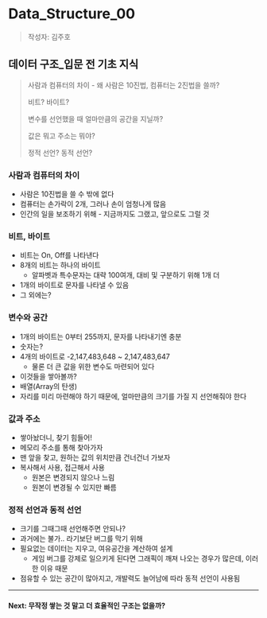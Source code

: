 # Data_Structure_00

> 작성자: 김주호



## 데이터 구조_입문 전 기초 지식

>사람과 컴퓨터의 차이 - 왜 사람은 10진법, 컴퓨터는 2진법을 쓸까?
>
>비트? 바이트?
>
>변수를 선언했을 때 얼마만큼의 공간을 지닐까?
>
>값은 뭐고 주소는 뭐야?
>
>정적 선언? 동적 선언?
>



### 사람과 컴퓨터의 차이

- 사람은 10진법을 쓸 수 밖에 없다
- 컴퓨터는 손가락이 2개, 그러나 손이 엄청나게 많음
- 인간의 일을 보조하기 위해 - 지금까지도 그랬고, 앞으로도 그럴 것



### 비트, 바이트

- 비트는 On, Off를 나타낸다
- 8개의 비트는 하나의 바이트
  - 알파벳과 특수문자는 대략 100여개, 대비 및 구분하기 위해 1개 더
- 1개의 바이트로 문자를 나타낼 수 있음
- 그 외에는?



### 변수와 공간

- 1개의 바이트는 0부터 255까지, 문자를 나타내기엔 충분
- 숫자는?
- 4개의 바이트로 -2,147,483,648 ~ 2,147,483,647
  - 물론 더 큰 값을 위한 변수도 마련되어 있다
- 이것들을 쌓아볼까?
- 배열(Array의 탄생)
- 자리를 미리 마련해야 하기 때문에, 얼마만큼의 크기를 가질 지 선언해줘야 한다



### 값과 주소

- 쌓아놨더니, 찾기 힘들어!
- 메모리 주소를 통해 찾아가자
- 맨 앞을 찾고, 원하는 값의 위치만큼 건너건너 가보자
- 복사해서 사용, 접근해서 사용
  - 원본은 변경되지 않으나 느림
  - 원본이 변경될 수 있지만 빠름



### 정적 선언과 동적 선언

- 크기를 그때그때 선언해주면 안되나?
- 과거에는 불가.. 라기보단 버그를 막기 위해
- 필요없는 데이터는 지우고, 여유공간을 계산하여 설계
  - 게임 버그를 강제로 일으키게 된다면 그래픽이 깨져 나오는 경우가 많은데, 이러한 이유 때문
- 점유할 수 있는 공간이 많아지고, 개발력도 늘어남에 따라 동적 선언이 사용됨



---

#### Next: 무작정 쌓는 것 말고 더 효율적인 구조는 없을까?
